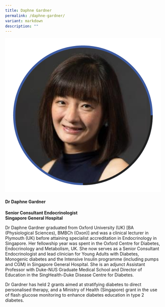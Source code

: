 ```yaml
---
title: Daphne Gardner
permalink: /daphne-gardner/
variant: markdown
description: ""
---
```

<div class="row">
<div class="col is-3">
<img src="/images/Speakers_DaphneGardner.png">
</div>
<div class="col is-9 speaker-details">
	<h4><b>Dr Daphne Gardner</b></h4>
<b>Senior Consultant Endocrinologist<br>
	Singapore General Hospital</b>
	
<p>Dr Daphne Gardner graduated from Oxford University (UK) [BA (Physiological Sciences), BMBCh (Oxon)] and was a clinical lecturer in Plymouth (UK) before attaining specialist accreditation in Endocrinology in Singapore. Her fellowship year was spent in the Oxford Centre for Diabetes, Endocrinology and Metabolism, UK. She now serves as a Senior Consultant Endocrinologist and lead clinician for Young Adults with Diabetes, Monogenic diabetes and the Intensive Insulin programme (including pumps and CGM) in Singapore General Hospital. She is an adjunct Assistant Professor with Duke-NUS Graduate Medical School and Director of Education in the SingHealth-Duke Disease Centre for Diabetes.</p>
	
<p>Dr Gardner has held 2 grants aimed at stratifying diabetes to direct personalised therapy, and a Ministry of Health (Singapore) grant in the use of flash glucose monitoring to enhance diabetes
education in type 2 diabetes.
</p>
</div>
</div>